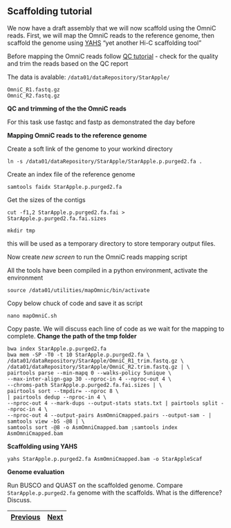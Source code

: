 ## Scaffolding tutorial

We now have a draft assembly that we will now scaffold using the OmniC reads. First, we will map the OmniC reads to the reference genome, then scaffold the genome using [YAHS](https://github.com/c-zhou/yahs) “yet another Hi-C scaffolding tool”

Before mapping the OmniC reads follow [QC tutorial](https://github.com/LandiMi2/GenomeAssemblyTut/blob/main/01_QC.md) - check for the quality and trim the reads based on the QC report

The data is avalable: `/data01/dataRepository/StarApple/`

    OmniC_R1.fastq.gz
    OmniC_R2.fastq.gz
 
**QC and trimming of the the OmniC reads**

For this task use fastqc and fastp as demonstrated the day before 

**Mapping OmniC reads to the reference genome**

Create a soft link of the genome to your workind directory 

```
ln -s /data01/dataRepository/StarApple/StarApple.p.purged2.fa .
```

Create an index file of the reference genome

```
samtools faidx StarApple.p.purged2.fa
```

Get the sizes of the contigs 

```
cut -f1,2 StarApple.p.purged2.fa.fai > StarApple.p.purged2.fa.fai.sizes
```


```
mkdir tmp
```
this will be used as a temporary directory to store temporary output files. 

Now create _new screen_ to run the OmniC reads mapping script

All the tools have been compiled in a python environment, activate the environment

```
source /data01/utilities/mapOmnic/bin/activate
```

Copy below chuck of code and save it as script

```
nano mapOmniC.sh
```

Copy paste. We will discuss each line of code as we wait for the mapping to complete.
**Change the path of the tmp folder**

```
bwa index StarApple.p.purged2.fa 
bwa mem -SP -T0 -t 10 StarApple.p.purged2.fa \
/data01/dataRepository/StarApple/OmniC_R1_trim.fastq.gz \
/data01/dataRepository/StarApple/OmniC_R2.trim.fastq.gz | \
pairtools parse --min-mapq 0 --walks-policy 5unique \
--max-inter-align-gap 30 --nproc-in 4 --nproc-out 4 \
--chroms-path StarApple.p.purged2.fa.fai.sizes | \
pairtools sort --tmpdir= --nproc 8 \
| pairtools dedup --nproc-in 4 \
--nproc-out 4 --mark-dups --output-stats stats.txt | pairtools split --nproc-in 4 \
--nproc-out 4 --output-pairs AsmOmniCmapped.pairs --output-sam - | samtools view -bS -@8 | \
samtools sort -@8 -o AsmOmniCmapped.bam ;samtools index AsmOmniCmapped.bam
```

**Scaffolding using YAHS**

```
yahs StarApple.p.purged2.fa AsmOmniCmapped.bam -o StarAppleScaf
```

**Genome evaluation** 

Run BUSCO and QUAST on the scaffolded genome. Compare `StarApple.p.purged2.fa` genome with the scaffolds. What is the difference? Discuss. 


|[Previous](https://github.com/LandiMi2/GenomeAssemblyTut/blob/main/03_assembly.md)|[Next](https://github.com/LandiMi2/GenomeAssemblyTut/blob/main/05_GenomeAnnotation.md)|
|---|---|




